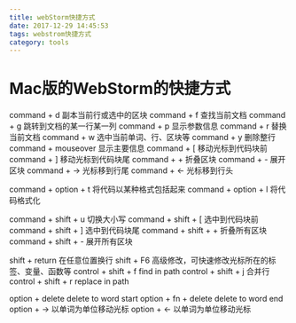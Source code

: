 ```yaml
---
title: webStorm快捷方式
date: 2017-12-29 14:45:53
tags: webstrom快捷方式
category: tools
---
```




# Mac版的WebStorm的快捷方式

command + d 副本当前行或选中的区块
command + f 查找当前文档
command + g 跳转到文档的某一行某一列
command + p 显示参数信息
command + r 替换当前文档
command + w 选中当前单词、行、区块等
command + y 删除整行
command + mouseover 显示主要信息
command + [ 移动光标到代码块前
command + ] 移动光标到代码块尾
command + + 折叠区块
command + - 展开区块
command + -> 光标移到行尾
command + <- 光标移到行头

command + option + t 将代码以某种格式包括起来
command + option + l 将代码格式化

command + shift + u 切换大小写
command + shift + [ 选中到代码块前
command + shift + ] 选中到代码块尾
command + shift + + 折叠所有区块
command + shift + - 展开所有区块

shift + return 在任意位置换行
shift + F6 高级修改，可快速修改光标所在的标签、变量、函数等
control + shift + f find in path
control + shift + j 合并行
control + shift + r replace in path

option + delete delete to word start
option + fn + delete delete to word end
option + -> 以单词为单位移动光标
option + <- 以单词为单位移动光标